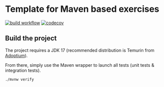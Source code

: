# Template for Maven based exercises

[![build workflow](https://github.com/Hana-hous/uml_grapher/actions/workflows/build.yml/badge.svg)](https://github.com/Hana-hous/uml_grapher/actions)
[![codecov](https://codecov.io/gh/Hana-hous/uml_grapher/branch/main/graph/badge.svg)](https://codecov.io/gh/Hana-hous/uml_grapher)

## Build the project

The project requires a JDK 17 (recommended distribution is Temurin from [Adoptium](https://adoptium.net/)).

From there, simply use the Maven wrapper to launch all tests (unit tests & integration tests).

`./mvnw verify`
